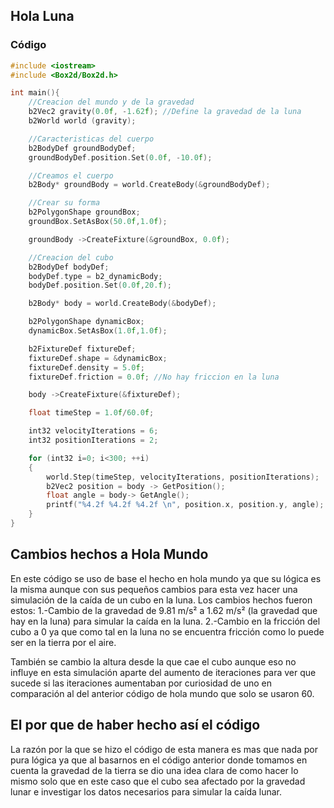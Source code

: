 
## Hola Luna

### Código 
```cpp
#include <iostream>
#include <Box2d/Box2d.h>

int main(){
    //Creacion del mundo y de la gravedad
    b2Vec2 gravity(0.0f, -1.62f); //Define la gravedad de la luna
    b2World world (gravity);

    //Caracteristicas del cuerpo
    b2BodyDef groundBodyDef;
    groundBodyDef.position.Set(0.0f, -10.0f);

    //Creamos el cuerpo
    b2Body* groundBody = world.CreateBody(&groundBodyDef);

    //Crear su forma
    b2PolygonShape groundBox;
    groundBox.SetAsBox(50.0f,1.0f);

    groundBody ->CreateFixture(&groundBox, 0.0f);

    //Creacion del cubo
    b2BodyDef bodyDef;
    bodyDef.type = b2_dynamicBody;
    bodyDef.position.Set(0.0f,20.f);

    b2Body* body = world.CreateBody(&bodyDef);

    b2PolygonShape dynamicBox;
    dynamicBox.SetAsBox(1.0f,1.0f);

    b2FixtureDef fixtureDef;
    fixtureDef.shape = &dynamicBox;
    fixtureDef.density = 5.0f;
    fixtureDef.friction = 0.0f; //No hay friccion en la luna

    body ->CreateFixture(&fixtureDef);

    float timeStep = 1.0f/60.0f;

    int32 velocityIterations = 6;
    int32 positionIterations = 2;

    for (int32 i=0; i<300; ++i)
    {
        world.Step(timeStep, velocityIterations, positionIterations);
        b2Vec2 position = body -> GetPosition();
        float angle = body-> GetAngle();
        printf("%4.2f %4.2f %4.2f \n", position.x, position.y, angle);
    }
}
```

## Cambios hechos a Hola Mundo

En este código se uso de base el hecho en hola mundo ya que su lógica es la misma aunque con sus pequeños cambios para esta vez hacer una simulación de la caída de un cubo en la luna. Los cambios hechos fueron estos:
1.-Cambio de la gravedad de 9.81 m/s² a 1.62 m/s² (la gravedad que hay en la luna) para simular la caída en la luna.
2.-Cambio en la fricción del cubo a 0 ya que como tal en la luna no se encuentra fricción como lo puede ser en la tierra por el aire.

También se cambio la altura desde la que cae el cubo aunque eso no influye en esta simulación aparte del aumento de iteraciones para ver que sucede si las iteraciones aumentaban por curiosidad de uno en comparación al del anterior código de hola mundo que solo se usaron 60.  

## El por que de haber hecho así el código

La razón por la que se hizo el código de esta manera es mas que nada por pura lógica ya que al basarnos en el código anterior donde tomamos en cuenta la gravedad de la tierra se dio una idea clara de como hacer lo mismo solo que en este caso que el cubo sea afectado por la gravedad lunar e investigar los datos necesarios para simular la caída lunar.